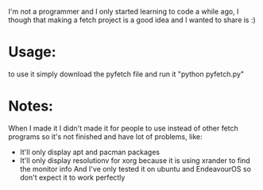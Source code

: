 I'm not a programmer and I only started learning to code a while ago, I though that making a fetch project is a good idea and I wanted to share is :)
# Usage:
to use it simply download the pyfetch file and run it "python pyfetch.py"

# Notes:
When I made it I didn't made it for people to use instead of other fetch programs so it's not finished and have lot of problems, like:
* It'll only display apt and pacman packages
* It'll only display resolutionv for xorg because it is using xrander to find the monitor info
And I've only tested it on ubuntu and EndeavourOS so don't expect it to work perfectly
